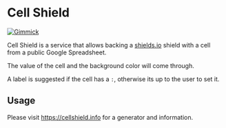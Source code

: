 # Cell Shield

[![Gimmick](https://shields.io/endpoint?url=https%3A%2F%2Fcellshield.info%2Fgs%3FspreadSheetId%3D1HF_u-a4gQpUFO12kToJg3h7Iu8lD1yZrL3-POmsRrDE%26cellRange%3DA2)](https://docs.google.com/spreadsheets/d/1HF_u-a4gQpUFO12kToJg3h7Iu8lD1yZrL3-POmsRrDE/edit#gid=0&range=A2)

Cell Shield is a service that allows backing a [shields.io][shio] shield with
a cell from a public Google Spreadsheet.

The value of the cell and the background color will come through.

A label is suggested if the cell has a `:`, otherwise its up to the user to set it.

## Usage

Please visit https://cellshield.info for a generator and information.


[shio]: https://shields.io/